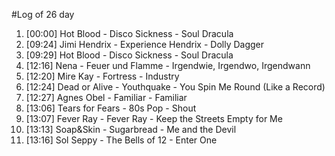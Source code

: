 #Log of 26 day

1. [00:00] Hot Blood - Disco Sickness - Soul Dracula
1. [09:24] Jimi Hendrix - Experience Hendrix - Dolly Dagger
1. [09:29] Hot Blood - Disco Sickness - Soul Dracula
1. [12:16] Nena - Feuer und Flamme - Irgendwie, Irgendwo, Irgendwann
1. [12:20] Mire Kay - Fortress - Industry
1. [12:24] Dead or Alive - Youthquake - You Spin Me Round (Like a Record)
1. [12:27] Agnes Obel - Familiar - Familiar
1. [13:06] Tears for Fears - 80s Pop - Shout
1. [13:07] Fever Ray - Fever Ray - Keep the Streets Empty for Me
1. [13:13] Soap&Skin - Sugarbread - Me and the Devil
1. [13:16] Sol Seppy - The Bells of 12 - Enter One
